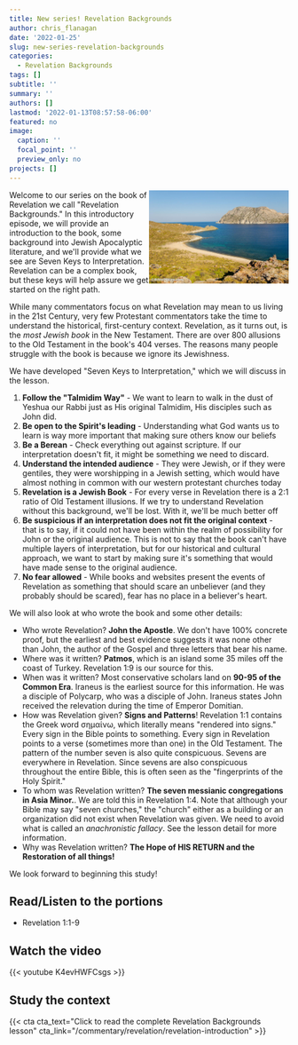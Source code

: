 ```yaml
---
title: New series! Revelation Backgrounds
author: chris_flanagan
date: '2022-01-25'
slug: new-series-revelation-backgrounds
categories:
  - Revelation Backgrounds
tags: []
subtitle: ''
summary: ''
authors: []
lastmod: '2022-01-13T08:57:58-06:00'
featured: no
image:
  caption: ''
  focal_point: ''
  preview_only: no
projects: []
---
```



<img src="images/e45914e26cc0be101f69fd4d54a746be.jpeg" alt="" width="50%" style="float:right" />

Welcome to our series on the book of Revelation we call "Revelation Backgrounds."  In this introductory episode, we will provide an introduction to the book, some background into Jewish Apocalyptic literature, and we'll provide what we see are Seven Keys to Interpretation.  Revelation can be a complex book, but these keys will help assure we get started on the right path.

While many commentators focus on what Revelation may mean to us living in the 21st Century, very few Protestant commentators take the time to understand the historical, first-century context.  Revelation, as it turns out, is the _most Jewish book_ in the New Testament. There are over 800 allusions to the Old Testament in the book's 404 verses.  The reasons many people struggle with the book is because we ignore its Jewishness.

We have developed "Seven Keys to Interpretation," which we will discuss in the lesson.  

1. **Follow the "Talmidim Way"** -  We want to learn to walk in the dust of Yeshua our Rabbi just as His original Talmidim, His disciples such as John did.
2. **Be open to the Spirit's leading** - Understanding what God wants us to learn is way more important that making sure others know our beliefs
3. **Be a Berean** - Check everything out against scripture.  If our interpretation doesn't fit, it might be something we need to discard.
4. **Understand the intended audience** - They were Jewish, or if they were gentiles, they were worshipping in a Jewish setting, which would have almost nothing in common with our western protestant churches today
5. **Revelation is a Jewish Book** - For every verse in Revelation there is a 2:1 ratio of Old Testament illusions.  If we try to understand Revelation without this background, we'll be lost.  With it, we'll be much better off
6. **Be suspicious if an interpretation does not fit the original context** - that is to say, if it could not have been within the realm of possibility for John or the original audience.  This is not to say that the book can't have multiple layers of interpretation, but for our historical and cultural approach, we want to start by making sure it's something that would have made sense to the original audience.
7. **No fear allowed** -  While books and websites present the events of Revelation as something that should scare an unbeliever (and they probably should be scared), fear has no place in a believer's heart.

We will also look at who wrote the book and some other details:

* Who wrote Revelation?  **John the Apostle**.  We don't have 100% concrete proof, but the earliest and best evidence suggests it was none other than John, the author of the Gospel and three letters that bear his name.
* Where was it written?  **Patmos**, which is an island some 35 miles off the coast of Turkey. Revelation 1:9 is our source for this.
* When was it written?  Most conservative scholars land on **90-95 of the Common Era**.  Iraneus is the earliest source for this information.  He was a disciple of Polycarp, who was a disciple of John.  Iraneus states John received the relevation during the time of Emperor Domitian.
* How was Revelation given?  **Signs and Patterns**! Revelation 1:1 contains the Greek word σημαίνω, which literally means "rendered into signs." Every sign in the Bible points to something.  Every sign in Revelation points to a verse (sometimes more than one) in the Old Testament.  The pattern of the number seven is also quite conspicuous.  Sevens are everywhere in Revelation.  Since sevens are also conspicuous throughout the entire Bible, this is often seen as the "fingerprints of the Holy Spirit."
* To whom was Revelation written? **The seven messianic congregations in Asia Minor.**.  We are told this in Revelation 1:4.  Note that although your Bible may say "seven churches," the "church" either as a building or an organization did not exist when Revelation was given.  We need to avoid what is called an *anachronistic fallacy*.  See the lesson detail for more information.
* Why was Revelation written? **The Hope of HIS RETURN and the Restoration of all things!**

We look forward to beginning this study!

## Read/Listen to the portions

<script type="text/javascript">
  window.ESV_CROSSREF_OPTIONS = {
    body_background_color: 'D7E5F0', header_font_size: 10, body_font_size: 14, footer_font_size: 8, body_font_family: 'Times' };</script>
<script src="https://static.esvmedia.org/crossref/crossref.min.js" type="text/javascript"></script> 

* Revelation 1:1-9


## Watch the video

{{< youtube K4evHWFCsgs >}}

## Study the context

{{< cta cta_text="Click to read the complete Revelation Backgrounds lesson" cta_link="/commentary/revelation/revelation-introduction" >}}
